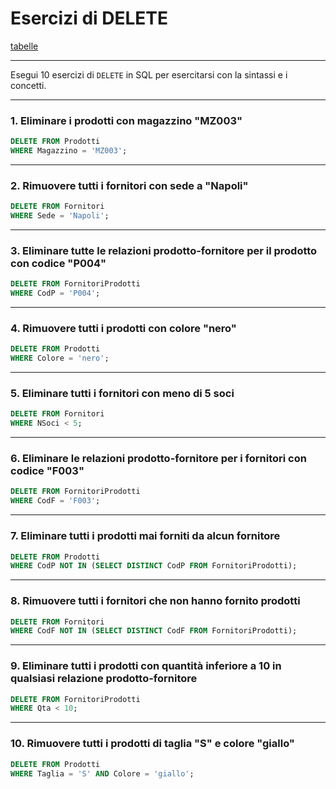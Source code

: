 
# Esercizi di DELETE

[tabelle](../testo/ese_10_tabelle_esercizi.md)

---

Esegui 10 esercizi di `DELETE` in SQL per esercitarsi con la sintassi e i concetti.

---

### **1. Eliminare i prodotti con magazzino "MZ003"**

```sql
DELETE FROM Prodotti
WHERE Magazzino = 'MZ003';
```

---

### **2. Rimuovere tutti i fornitori con sede a "Napoli"**
```sql
DELETE FROM Fornitori
WHERE Sede = 'Napoli';
```

---

### **3. Eliminare tutte le relazioni prodotto-fornitore per il prodotto con codice "P004"**
```sql
DELETE FROM FornitoriProdotti
WHERE CodP = 'P004';
```

---

### **4. Rimuovere tutti i prodotti con colore "nero"**
```sql
DELETE FROM Prodotti
WHERE Colore = 'nero';
```

---

### **5. Eliminare tutti i fornitori con meno di 5 soci**
```sql
DELETE FROM Fornitori
WHERE NSoci < 5;
```

---

### **6. Eliminare le relazioni prodotto-fornitore per i fornitori con codice "F003"**
```sql
DELETE FROM FornitoriProdotti
WHERE CodF = 'F003';
```

---

### **7. Eliminare tutti i prodotti mai forniti da alcun fornitore**
```sql
DELETE FROM Prodotti
WHERE CodP NOT IN (SELECT DISTINCT CodP FROM FornitoriProdotti);
```

---

### **8. Rimuovere tutti i fornitori che non hanno fornito prodotti**
```sql
DELETE FROM Fornitori
WHERE CodF NOT IN (SELECT DISTINCT CodF FROM FornitoriProdotti);
```

---

### **9. Eliminare tutti i prodotti con quantità inferiore a 10 in qualsiasi relazione prodotto-fornitore**
```sql
DELETE FROM FornitoriProdotti
WHERE Qta < 10;
```

---

### **10. Rimuovere tutti i prodotti di taglia "S" e colore "giallo"**
```sql
DELETE FROM Prodotti
WHERE Taglia = 'S' AND Colore = 'giallo';
```

